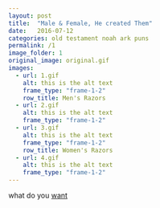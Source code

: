 ```yaml
---
layout: post
title:  "Male & Female, He created Them"
date:   2016-07-12
categories: old testament noah ark puns
permalink: /1
image_folder: 1
original_image: original.gif
images:
  - url: 1.gif
    alt: this is the alt text
    frame_type: "frame-1-2"
    row_title: Men's Razors
  - url: 2.gif
    alt: this is the alt text
    frame_type: "frame-1-2"
  - url: 3.gif
    alt: this is the alt text
    frame_type: "frame-1-2"
    row_title: Women's Razors
  - url: 4.gif
    alt: this is the alt text
    frame_type: "frame-1-2"
---
```


what do you [want]

[want]:https://www.youtube.com/watch?v=E1I0hAxGFXw
